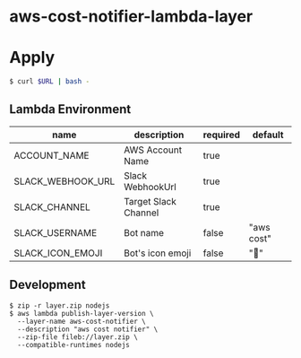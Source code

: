 # aws-cost-notifier-lambda-layer

# Apply

```bash
$ curl $URL | bash -
```

## Lambda Environment

| name              | description          | required | default    |
|-------------------|----------------------|----------|------------|
| ACCOUNT_NAME      | AWS Account Name     | true     |            |
| SLACK_WEBHOOK_URL | Slack WebhookUrl     | true     |            |
| SLACK_CHANNEL     | Target Slack Channel | true     |            |
| SLACK_USERNAME    | Bot name             | false    | "aws cost" |
| SLACK_ICON_EMOJI  | Bot's icon emoji     | false    | ":ghost:"  |


## Development

```
$ zip -r layer.zip nodejs
$ aws lambda publish-layer-version \
  --layer-name aws-cost-notifier \
  --description "aws cost notifier" \
  --zip-file fileb://layer.zip \
  --compatible-runtimes nodejs
```
